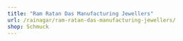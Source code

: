 ```yaml
---
title: "Ram Ratan Das Manufacturing Jewellers"
url: /rainagar/ram-ratan-das-manufacturing-jewellers/
shop: Schmuck
---
```

